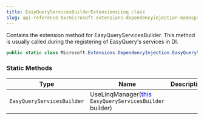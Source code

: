 ```yaml
---
title: EasyQueryServicesBuilderExtensionsLinq class
slug: api-reference-5x/microsoft-extensions-dependencyinjection-namespace/easyqueryservicesbuilderextensionslinq-class
---
```



Contains the extension method for EasyQueryServicesBuilder.  This method is usually called during the registering of EasyQuery's services in DI.
```csharp
public static class Microsoft.Extensions.DependencyInjection.EasyQueryServicesBuilderExtensionsLinq

```

### Static Methods

| Type | Name | Description | 
| --- | --- | --- | 
| `EasyQueryServicesBuilder` | UseLinqManager(<span style='color: blue'>this</span> `EasyQueryServicesBuilder` builder) |  |